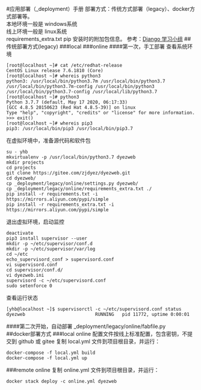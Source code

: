 #应用部署（_deployment）手册
部署方式：传统方式部署（legacy）、docker方式部署等。  
本地环境一般是 windows系统  
线上环境一般是 linux系统  
requirements_extra.txt  pip 安装时的附加包信息。
参考：[Django 学习小组](https://zhuanlan.zhihu.com/djstudyteam)
##传统部署方式(legacy)
###local 
###online 
####第一次，手工部署
查看系统环境  
```text
[root@localhost ~]# cat /etc/redhat-release   
CentOS Linux release 7.6.1810 (Core) 
[root@localhost ~]# whereis python3
python3: /usr/local/bin/python3.7m /usr/local/bin/python3.7 /usr/local/bin/python3.7m-config /usr/local/bin/python3 /usr/local/bin/python3.7-config /usr/local/lib/python3.7
[root@localhost ~]# python3
Python 3.7.7 (default, May 17 2020, 06:17:33) 
[GCC 4.8.5 20150623 (Red Hat 4.8.5-39)] on linux
Type "help", "copyright", "credits" or "license" for more information.
>>> exit()
[root@localhost ~]# whereis pip3
pip3: /usr/local/bin/pip3 /usr/local/bin/pip3.7
```
在虚拟环境中，准备源代码和软件包    
```commandline
su - yhb
mkvirtualenv -p /usr/local/bin/python3.7 dyezweb
mkdir projects
cd projects
git clone https://gitee.com/zjdyez/dyezweb.git
cd dyezweb/
cp _deployment/legacy/online/settings.py dyezweb/
cp _deployment/legacy/online/requirements_extra.txt ./
pip install -r requirements.txt -i https://mirrors.aliyun.com/pypi/simple
pip install -r requirements_extra.txt -i https://mirrors.aliyun.com/pypi/simple
```
退出虚拟环境，启动监控   
```commandline
deactivate
pip3 install supervisor --user
mkdir -p ~/etc/supervisor/conf.d
mkdir -p ~/etc/supervisor/var/log
cd ~/etc
echo_supervisord_conf > supervisord.conf
vi supervisord.conf 
cd supervisor/conf.d/
vi dyezweb.ini
supervisord -c ~/etc/supervisord.conf
sudo setenforce 0
```
查看运行状态  
```text
[yhb@localhost ~]$ supervisorctl -c ~/etc/supervisord.conf status
dyezweb                          RUNNING   pid 11772, uptime 0:00:01
```
####第二次开始，自动部署
_deployment/legacy/online/fabfile.py   
##docker部署方式
###local online 
配置文件按线上标准配置，包含密钥，不提交到 github 或 gitee
复制 local.yml 文件到项目根目录，并运行：   
```commandline
docker-compose -f local.yml build
docker-compose -f local.yml up
```
###remote online
复制 online.yml 文件到项目根目录，并运行：  
```commandline
docker stack deploy -c online.yml dyezweb
```
